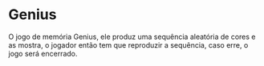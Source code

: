 # Genius
O jogo de memória Genius, ele produz uma sequência aleatória de cores e as mostra, o jogador então tem que reproduzir a sequência, caso erre, o jogo será encerrado.
